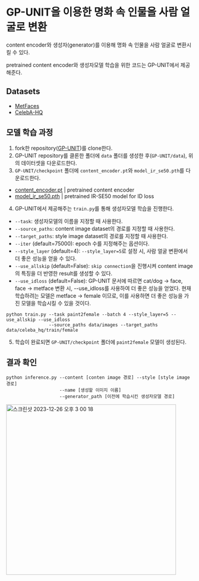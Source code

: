# GP-UNIT을 이용한 명화 속 인물을 사람 얼굴로 변환
content encoder와 생성자(generator)를 이용해 명화 속 인물을 사람 얼굴로 변환시킬 수 있다.

pretrained content encoder와 생성자모델 학습을 위한 코드는 GP-UNIT에서 제공해준다.

## Datasets
* [MetFaces](https://github.com/NVlabs/metfaces-dataset)
* [CelebA-HQ](https://github.com/clovaai/stargan-v2#datasets-and-pre-trained-networks)

## 모델 학습 과정
1. fork한 repository([GP-UNIT](https://github.com/williamyang1991/GP-UNIT))를 clone한다.
2. GP-UNIT repository를 클론한 폴더에 `data` 폴더를 생성한 후(`GP-UNIT/data`), 위의 데이터셋을 다운로드한다.
3. `GP-UNIT/checkpoint` 폴더에 `content_encoder.pt`와 `model_ir_se50.pth`를 다운로드한다.
* [content_encoder.pt](https://drive.google.com/file/d/1I7_IMMheihcIR57vInof5g6R0j8wEonx/view?usp=sharing) | pretrained content encoder
* [model_ir_se50.pth](https://drive.google.com/file/d/1KW7bjndL3QG3sxBbZxreGHigcCCpsDgn/view?usp=sharing) | pretrained IR-SE50 model for ID loss
4. GP-UNIT에서 제공해주는 `train.py`를 통해 생성자모델 학습을 진행한다.
  * `--task`: 생성자모델의 이름을 지정할 때 사용한다.
  * `--source_paths`: content image dataset의 경로를 지정할 때 사용한다.
  * `--target_paths`: style image dataset의 경로를 지정할 때 사용한다.
  * `--iter` (default=75000): epoch 수를 지정해주는 옵션이다.
  * `--style_layer` (default=4): `--style_layer=5`로 설정 시, 사람 얼굴 변환에서 더 좋은 성능을 얻을 수 있다.
  * `--use_allskip` (default=False): `skip connection`을 진행시켜 content image의 특징을 더 반영한 result를 생성할 수 있다.
  * `--use_idloss` (default=False): GP-UNIT 문서에 따르면 cat/dog → face, face → metface 변환 시, --use_idloss를 사용하여 더 좋은 성능을 얻었다. 현재 학습하려는 모델은 metface → female 이므로, 이를 사용하면 더 좋은 성능을 가진 모델을 학습시킬 수 있을 것이다.

  ```
  python train.py --task paint2female --batch 4 --style_layer=5 --use_allskip --use_idloss
                  --source_paths data/images --target_paths data/celeba_hq/train/female
  ```
5. 학습이 완료되면 `GP-UNIT/checkpoint` 폴더에 `paint2female` 모델이 생성된다.

## 결과 확인
```
python inference.py --content [conten image 경로] --style [style image 경로]
                    --name [생성할 이미지 이름]
                    --generator_path [이전에 학습시킨 생성자모델 경로]
```
<img width="457" alt="스크린샷 2023-12-26 오후 3 00 18" src="https://github.com/qivvoon/GP-UNIT/assets/90748096/6b2d98a9-ef43-476b-809e-95471a3d2a6f">

